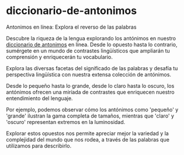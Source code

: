 # diccionario-de-antonimos

Antonimos en línea: Explora el reverso de las palabras

Descubre la riqueza de la lengua explorando los antónimos en nuestro [diccionario de antonimos](https://antonimo.net/) en línea. Desde lo opuesto hasta lo contrario, sumérgete en un mundo de contrastes lingüísticos que ampliarán tu comprensión y enriquecerán tu vocabulario.

Explora las diversas facetas del significado de las palabras y desafía tu perspectiva lingüística con nuestra extensa colección de antónimos.

Desde lo pequeño hasta lo grande, desde lo claro hasta lo oscuro, los antónimos ofrecen una miríada de contrastes que enriquecen nuestro entendimiento del lenguaje.

Por ejemplo, podemos observar cómo los antónimos como 'pequeño' y 'grande' ilustran la gama completa de tamaños, mientras que 'claro' y 'oscuro' representan extremos en la luminosidad.

Explorar estos opuestos nos permite apreciar mejor la variedad y la complejidad del mundo que nos rodea, a través de las palabras que utilizamos para describirlo.
